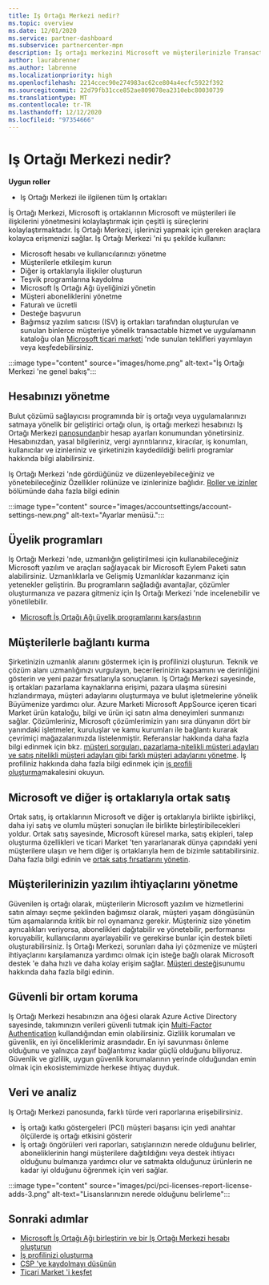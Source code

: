 ```yaml
---
title: Iş Ortağı Merkezi nedir?
ms.topic: overview
ms.date: 12/01/2020
ms.service: partner-dashboard
ms.subservice: partnercenter-mpn
description: İş ortağı merkezini Microsoft ve müşterilerinizle Transact Business 'a kullanın
author: laurabrenner
ms.author: labrenne
ms.localizationpriority: high
ms.openlocfilehash: 2214ccec90e274983ac62ce804a4ecfc5922f392
ms.sourcegitcommit: 22d79fb31cce852ae809078ea2310ebc80030739
ms.translationtype: MT
ms.contentlocale: tr-TR
ms.lasthandoff: 12/12/2020
ms.locfileid: "97354666"
---
```

# <a name="what-is-partner-center"></a>Iş Ortağı Merkezi nedir?

**Uygun roller**

- Iş Ortağı Merkezi ile ilgilenen tüm Iş ortakları

İş Ortağı Merkezi, Microsoft iş ortaklarının Microsoft ve müşterileri ile ilişkilerini yönetmesini kolaylaştırmak için çeşitli iş süreçlerini kolaylaştırmaktadır. İş Ortağı Merkezi, işlerinizi yapmak için gereken araçlara kolayca erişmenizi sağlar. Iş Ortağı Merkezi 'ni şu şekilde kullanın:

- Microsoft hesabı ve kullanıcılarınızı yönetme 
- Müşterilerle etkileşim kurun 
- Diğer iş ortaklarıyla ilişkiler oluşturun 
- Teşvik programlarına kaydolma
- Microsoft İş Ortağı Ağı üyeliğinizi yönetin 
- Müşteri aboneliklerini yönetme
- Faturalı ve ücretli
- Desteğe başvurun
- Bağımsız yazılım satıcısı (ISV) iş ortakları tarafından oluşturulan ve sunulan binlerce müşteriye yönelik transactable hizmet ve uygulamanın kataloğu olan [Microsoft ticari marketi](/azure/marketplace) 'nde sunulan teklifleri yayımlayın veya keşfedebilirsiniz.

:::image type="content" source="images/home.png" alt-text="İş Ortağı Merkezi 'ne genel bakış":::

## <a name="manage-your-account"></a>Hesabınızı yönetme

Bulut çözümü sağlayıcısı programında bir iş ortağı veya uygulamalarınızı satmaya yönelik bir geliştirici ortağı olun, iş ortağı merkezi hesabınızı Iş Ortağı Merkezi [panosundan](https://partner.microsoft.com/dashboard/home)bir hesap ayarları konumundan yönetirsiniz. Hesabınızdan, yasal bilgileriniz, vergi ayrıntılarınız, kiracılar, iş konumları, kullanıcılar ve izinleriniz ve şirketinizin kaydedildiği belirli programlar hakkında bilgi alabilirsiniz. 

Iş Ortağı Merkezi 'nde gördüğünüz ve düzenleyebileceğiniz ve yönetebileceğiniz Özellikler rolünüze ve izinlerinize bağlıdır. [Roller ve izinler](permissions-overview.md) bölümünde daha fazla bilgi edinin

:::image type="content" source="images/accountsettings/account-settings-new.png" alt-text="Ayarlar menüsü.":::


## <a name="membership-programs"></a>Üyelik programları

Iş Ortağı Merkezi 'nde, uzmanlığın geliştirilmesi için kullanabileceğiniz Microsoft yazılım ve araçları sağlayacak bir Microsoft Eylem Paketi satın alabilirsiniz. Uzmanlıklarla ve Gelişmiş Uzmanlıklar kazanmanız için yetenekler geliştirin. Bu programların sağladığı avantajlar, çözümler oluşturmanıza ve pazara gitmeniz için Iş Ortağı Merkezi 'nde incelenebilir ve yönetilebilir.

- [Microsoft İş Ortağı Ağı üyelik programlarını karşılaştırın](https://partner.microsoft.com/membership/compare-offers) 

## <a name="connect-with-customers"></a>Müşterilerle bağlantı kurma 

Şirketinizin uzmanlık alanını göstermek için iş profilinizi oluşturun. Teknik ve çözüm alanı uzmanlığınızı vurgulayın, becerilerinizin kapsamını ve derinliğini gösterin ve yeni pazar fırsatlarıyla sonuçlanın. Iş Ortağı Merkezi sayesinde, iş ortakları pazarlama kaynaklarına erişimi, pazara ulaşma süresini hızlandırmaya, müşteri adaylarını oluşturmaya ve bulut işletmelerine yönelik Büyümenize yardımcı olur. Azure Marketi Microsoft AppSource içeren ticari Market ürün kataloğu, bilgi ve ürün içi satın alma deneyimleri sunmanızı sağlar. Çözümleriniz, Microsoft çözümlerimizin yanı sıra dünyanın dört bir yanındaki işletmeler, kuruluşlar ve kamu kurumları ile bağlantı kurarak çevrimiçi mağazalarımızda listelenmiştir. Referanslar hakkında daha fazla bilgi edinmek için bkz. [müşteri sorguları, pazarlama-nitelikli müşteri adayları ve satış nitelikli müşteri adayları gibi farklı müşteri adaylarını yönetme](manage-leads.md). İş profiliniz hakkında daha fazla bilgi edinmek için [iş profili oluşturma](create-a-marketing-profile.md)makalesini okuyun.

## <a name="co-sell-with-microsoft-and-other-partners"></a>Microsoft ve diğer iş ortaklarıyla ortak satış

Ortak satış, iş ortaklarının Microsoft ve diğer iş ortaklarıyla birlikte işbirlikçi, daha iyi satış ve olumlu müşteri sonuçları ile birlikte birleştiribilecekleri yoldur.  Ortak satış sayesinde, Microsoft küresel marka, satış ekipleri, talep oluşturma özellikleri ve ticari Market 'ten yararlanarak dünya çapındaki yeni müşterilere ulaşın ve hem diğer iş ortaklarıyla hem de bizimle satıtabilirsiniz. Daha fazla bilgi edinin ve [ortak satış fırsatlarını yönetin](manage-co-sell-opportunities.md).

## <a name="manage-your-customers-software-needs"></a>Müşterilerinizin yazılım ihtiyaçlarını yönetme

Güvenilen iş ortağı olarak, müşterilerin Microsoft yazılım ve hizmetlerini satın almayı seçme şeklinden bağımsız olarak, müşteri yaşam döngüsünün tüm aşamalarında kritik bir rol oynamanız gerekir. Müşteriniz size yönetim ayrıcalıkları veriyorsa, abonelikleri dağıtabilir ve yönetebilir, performansı koruyabilir, kullanıcılarını ayarlayabilir ve gerekirse bunlar için destek bileti oluşturabilirsiniz. İş Ortağı Merkezi, sorunları daha iyi çözmenize ve müşteri ihtiyaçlarını karşılamanıza yardımcı olmak için isteğe bağlı olarak Microsoft destek 'e daha hızlı ve daha kolay erişim sağlar. [Müşteri desteği](customer-support.md)sunumu hakkında daha fazla bilgi edinin.

## <a name="maintain-a-secure-environment"></a>Güvenli bir ortam koruma

Iş Ortağı Merkezi hesabınızın ana öğesi olarak Azure Active Directory sayesinde, takımınızın verileri güvenli tutmak için [Multi-Factor Authentication](partner-security-requirements-mandating-mfa.md) kullandığından emin olabilirsiniz. Gizlilik korumaları ve güvenlik, en iyi önceliklerimiz arasındadır. En iyi savunması önleme olduğunu ve yalnızca zayıf bağlantımız kadar güçlü olduğunu biliyoruz. Güvenlik ve gizlilik, uygun güvenlik korumalarının yerinde olduğundan emin olmak için ekosistemimizde herkese ihtiyaç duyduk.

## <a name="data-and-analytics"></a>Veri ve analiz

Iş Ortağı Merkezi panosunda, farklı türde veri raporlarına erişebilirsiniz. 

- İş ortağı katkı göstergeleri (PCI) müşteri başarısı için yedi anahtar ölçülerde iş ortağı etkisini gösterir
- İş ortağı öngörüleri veri raporları, satışlarınızın nerede olduğunu belirler, aboneliklerinin hangi müşterilere dağıtıldığını veya destek ihtiyacı olduğunu bulmanıza yardımcı olur ve satmakta olduğunuz ürünlerin ne kadar iyi olduğunu öğrenmek için veri sağlar.

:::image type="content" source="images/pci/pci-licenses-report-license-adds-3.png" alt-text="Lisanslarınızın nerede olduğunu belirleme":::


## <a name="next-steps"></a>Sonraki adımlar

- [Microsoft İş Ortağı Ağı birleştirin ve bir Iş Ortağı Merkezi hesabı oluşturun](mpn-create-a-partner-center-account.md)
- [İş profilinizi oluşturma](create-a-marketing-profile.md)
- [CSP 'ye kaydolmayı düşünün](csp-overview.md)
- [Ticari Market 'i keşfet](csp-commercial-marketplace-overview.md)

